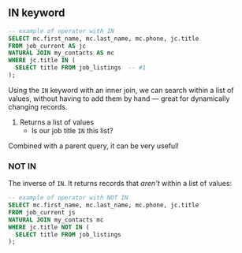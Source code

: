 ## IN keyword

```SQL
-- example of operator with IN
SELECT mc.first_name, mc.last_name, mc.phone, jc.title
FROM job_current AS jc
NATURAL JOIN my_contacts AS mc
WHERE jc.title IN (
  SELECT title FROM job_listings  -- #1
);
```

Using the `IN` keyword with an inner join, we can search within a list of values, without having to add them by hand — great for dynamically changing records.

1. Returns a list of values
    + Is our job title `IN` this list?

Combined with a parent query, it can be very useful!


### NOT IN

The inverse of `IN`. It returns records that _aren't_ within a list of values:

```SQL
-- example of operator with NOT IN
SELECT mc.first_name, mc.last_name, mc.phone, jc.title
FROM job_current js
NATURAL JOIN my_contacts mc
WHERE jc.title NOT IN (
  SELECT title FROM job_listings
);
```
